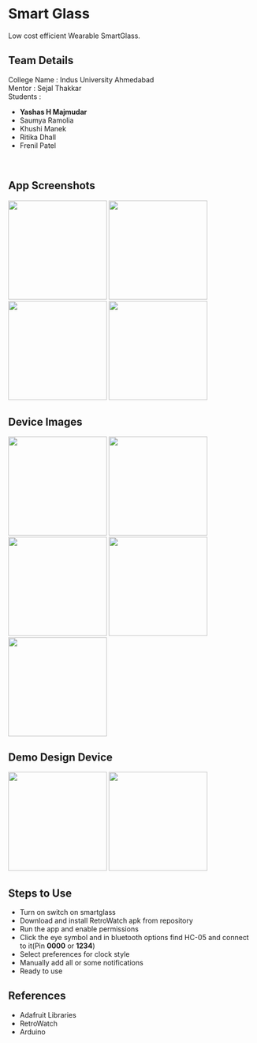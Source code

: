 # Smart Glass
Low cost efficient Wearable SmartGlass.
<br>

## Team Details
College Name : Indus University Ahmedabad<br>
Mentor       : Sejal Thakkar<br>
Students     : 
 - <b>Yashas H Majmudar</b>
 - Saumya Ramolia
 - Khushi Manek
 - Ritika Dhall
 - Frenil Patel
<br>

## App Screenshots
<img src="https://github.com/yashas-hm/Smart-Glass/blob/main/images/8.jpg" width="200">
<img src="https://github.com/yashas-hm/Smart-Glass/blob/main/images/9.jpg" width="200">
<img src="https://github.com/yashas-hm/Smart-Glass/blob/main/images/10.jpg" width="200">
<img src="https://github.com/yashas-hm/Smart-Glass/blob/main/images/11.jpg" width="200">
 
## Device Images
<img src="https://github.com/yashas-hm/Smart-Glass/blob/main/images/1.jpg" width="200">
<img src="https://github.com/yashas-hm/Smart-Glass/blob/main/images/2.jpg" height="200">
<img src="https://github.com/yashas-hm/Smart-Glass/blob/main/images/3.jpg" height="200">
<img src="https://github.com/yashas-hm/Smart-Glass/blob/main/images/4.jpg" height="200">
<img src="https://github.com/yashas-hm/Smart-Glass/blob/main/images/5.jpg" height="200">
 
## Demo Design Device
<img src="https://github.com/yashas-hm/Smart-Glass/blob/main/images/6.jpg" width="200">
<img src="https://github.com/yashas-hm/Smart-Glass/blob/main/images/7.jpg" height="200">

## Steps to Use
- Turn on switch on smartglass 
- Download and install RetroWatch apk from repository
- Run the app and enable permissions
- Click the eye symbol and in bluetooth options find HC-05 and connect to it(Pin <b>0000</b> or <b>1234</b>)
- Select preferences for clock style 
- Manually add all or some notifications
- Ready to use

## References
- Adafruit Libraries
- RetroWatch
- Arduino
